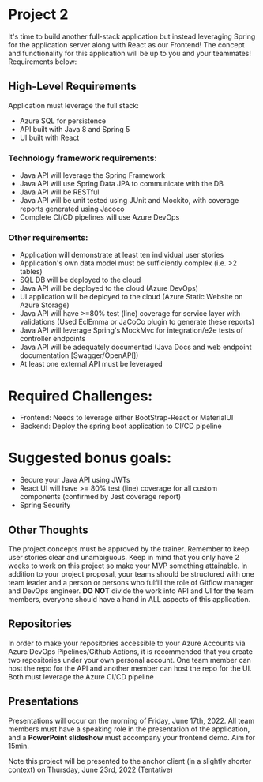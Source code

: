 # Project 2

It's time to build another full-stack application but instead leveraging Spring for the application server along with React as our Frontend! The concept and functionality for this application will be up to you and your teammates! Requirements below:

## High-Level Requirements

Application must leverage the full stack:

-   Azure SQL for persistence
-   API built with Java 8 and Spring 5
-   UI built with React

### Technology framework requirements:

-   Java API will leverage the Spring Framework
-   Java API will use Spring Data JPA to communicate with the DB
-   Java API will be RESTful
-   Java API will be unit tested using JUnit and Mockito, with coverage reports generated using Jacoco
-   Complete CI/CD pipelines will use Azure DevOps

### Other requirements:

-   Application will demonstrate at least ten individual user stories
-   Application's own data model must be sufficiently complex (i.e. >2 tables)
-   SQL DB will be deployed to the cloud
-   Java API will be deployed to the cloud (Azure DevOps)
-   UI application will be deployed to the cloud (Azure Static Website on Azure Storage)
-   Java API will have >=80% test (line) coverage for service layer with validations (Used EclEmma or JaCoCo plugin to generate these reports)
-   Java API will leverage Spring's MockMvc for integration/e2e tests of controller endpoints
-   Java API will be adequately documented (Java Docs and web endpoint documentation [Swagger/OpenAPI])
-   At least one external API must be leveraged

# Required Challenges:

-   Frontend: Needs to leverage either BootStrap-React or MaterialUI
-   Backend: Deploy the spring boot application to CI/CD pipeline

# Suggested bonus goals:

-   Secure your Java API using JWTs
-   React UI will have >= 80% test (line) coverage for all custom components (confirmed by Jest coverage report)
-   Spring Security

## Other Thoughts

The project concepts must be approved by the trainer. Remember to keep user stories clear and unambiguous. Keep in mind that you only have 2 weeks to work on this project so make your MVP something attainable. In addition to your project proposal, your teams should be structured with one team leader and a person or persons who fulfill the role of Gitflow manager and DevOps engineer. **DO NOT** divide the work into API and UI for the team members, everyone should have a hand in ALL aspects of this application.

## Repositories

In order to make your repositories accessible to your Azure Accounts via Azure DevOps Pipelines/Github Actions, it is recommended that you create two repositories under your own personal account. One team member can host the repo for the API and another member can host the repo for the UI. Both must leverage the Azure CI/CD pipeline

## Presentations

Presentations will occur on the morning of Friday, June 17th, 2022. All team members must have a speaking role in the presentation of the application, and a **PowerPoint slideshow** must accompany your frontend demo. Aim for 15min.

Note this project will be presented to the anchor client (in a slightly shorter context) on Thursday, June 23rd, 2022 (Tentative)
